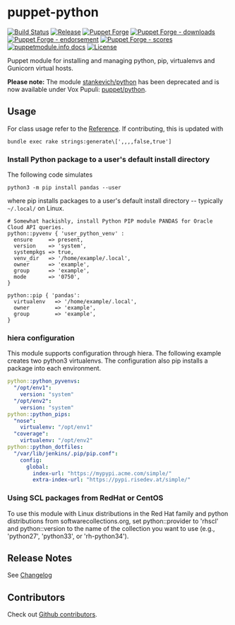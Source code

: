# puppet-python

[![Build Status](https://github.com/voxpupuli/puppet-python/workflows/CI/badge.svg)](https://github.com/voxpupuli/puppet-python/actions?query=workflow%3ACI)
[![Release](https://github.com/voxpupuli/puppet-python/actions/workflows/release.yml/badge.svg)](https://github.com/voxpupuli/puppet-python/actions/workflows/release.yml)
[![Puppet Forge](https://img.shields.io/puppetforge/v/puppet/python.svg)](https://forge.puppetlabs.com/puppet/python)
[![Puppet Forge - downloads](https://img.shields.io/puppetforge/dt/puppet/python.svg)](https://forge.puppetlabs.com/puppet/python)
[![Puppet Forge - endorsement](https://img.shields.io/puppetforge/e/puppet/python.svg)](https://forge.puppetlabs.com/puppet/python)
[![Puppet Forge - scores](https://img.shields.io/puppetforge/f/puppet/python.svg)](https://forge.puppetlabs.com/puppet/python)
[![puppetmodule.info docs](http://www.puppetmodule.info/images/badge.png)](http://www.puppetmodule.info/m/puppet-python)
[![License](https://img.shields.io/github/license/voxpupuli/puppet-python.svg)](https://github.com/voxpupuli/puppet-python/blob/master/LICENSE)

Puppet module for installing and managing python, pip, virtualenvs and Gunicorn virtual hosts.

**Please note:** The module [stankevich/python](https://forge.puppet.com/stankevich/python) has been deprecated and is now available under Vox Pupuli: [puppet/python](https://forge.puppet.com/puppet/python).

## Usage
For class usage refer to the [Reference]("https://github.com/voxpupuli/puppet-python/blob/master/REFERENCE.md). If contributing, this is updated with
```shell
bundle exec rake strings:generate\[',,,,false,true']
```

### Install Python package to a user's default install directory

The following code simulates

```shell
python3 -m pip install pandas --user
```
where pip installs packages to a user's default install directory --
typically  `~/.local/` on Linux.

```puppet
# Somewhat hackishly, install Python PIP module PANDAS for Oracle Cloud API queries.
python::pyvenv { 'user_python_venv' :
  ensure     => present,
  version    => 'system',
  systempkgs => true,
  venv_dir   => '/home/example/.local',
  owner      => 'example',
  group      => 'example',
  mode       => '0750',
}

python::pip { 'pandas':
  virtualenv   => '/home/example/.local',
  owner        => 'example',
  group        => 'example',
}
```

### hiera configuration

This module supports configuration through hiera. The following example
creates two python3 virtualenvs. The configuration also pip installs a
package into each environment.

```yaml
python::python_pyvenvs:
  "/opt/env1":
    version: "system"
  "/opt/env2":
    version: "system"
python::python_pips:
  "nose":
    virtualenv: "/opt/env1"
  "coverage":
    virtualenv: "/opt/env2"
python::python_dotfiles:
  "/var/lib/jenkins/.pip/pip.conf":
    config:
      global:
        index-url: "https://mypypi.acme.com/simple/"
        extra-index-url: "https://pypi.risedev.at/simple/"
```

### Using SCL packages from RedHat or CentOS

To use this module with Linux distributions in the Red Hat family and python distributions
from softwarecollections.org, set python::provider to 'rhscl' and python::version to the name
of the collection you want to use (e.g., 'python27', 'python33', or 'rh-python34').

## Release Notes

See [Changelog](https://github.com/voxpupuli/puppet-python/blob/master/CHANGELOG.md)

## Contributors

Check out [Github contributors](https://github.com/voxpupuli/puppet-python/graphs/contributors).
